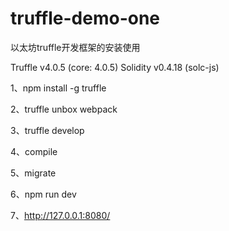 # truffle-demo-one
以太坊truffle开发框架的安装使用

Truffle v4.0.5 (core: 4.0.5)
Solidity v0.4.18 (solc-js)


1、npm install -g truffle

2、truffle unbox webpack

3、truffle develop

4、compile

5、migrate

6、npm run dev

7、http://127.0.0.1:8080/
